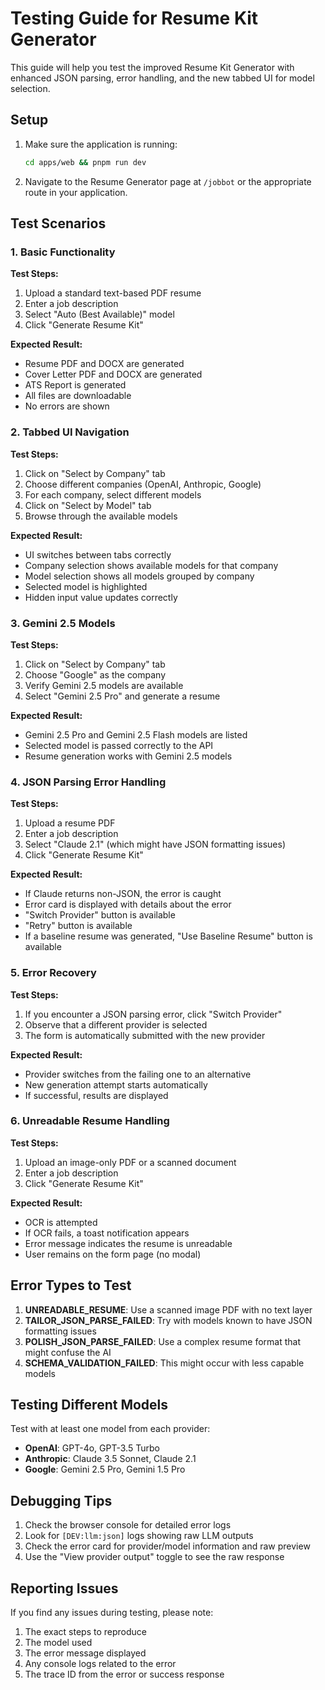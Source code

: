 # Testing Guide for Resume Kit Generator

This guide will help you test the improved Resume Kit Generator with enhanced JSON parsing, error handling, and the new tabbed UI for model selection.

## Setup

1. Make sure the application is running:
   ```bash
   cd apps/web && pnpm run dev
   ```

2. Navigate to the Resume Generator page at `/jobbot` or the appropriate route in your application.

## Test Scenarios

### 1. Basic Functionality

**Test Steps:**
1. Upload a standard text-based PDF resume
2. Enter a job description
3. Select "Auto (Best Available)" model
4. Click "Generate Resume Kit"

**Expected Result:**
- Resume PDF and DOCX are generated
- Cover Letter PDF and DOCX are generated
- ATS Report is generated
- All files are downloadable
- No errors are shown

### 2. Tabbed UI Navigation

**Test Steps:**
1. Click on "Select by Company" tab
2. Choose different companies (OpenAI, Anthropic, Google)
3. For each company, select different models
4. Click on "Select by Model" tab
5. Browse through the available models

**Expected Result:**
- UI switches between tabs correctly
- Company selection shows available models for that company
- Model selection shows all models grouped by company
- Selected model is highlighted
- Hidden input value updates correctly

### 3. Gemini 2.5 Models

**Test Steps:**
1. Click on "Select by Company" tab
2. Choose "Google" as the company
3. Verify Gemini 2.5 models are available
4. Select "Gemini 2.5 Pro" and generate a resume

**Expected Result:**
- Gemini 2.5 Pro and Gemini 2.5 Flash models are listed
- Selected model is passed correctly to the API
- Resume generation works with Gemini 2.5 models

### 4. JSON Parsing Error Handling

**Test Steps:**
1. Upload a resume PDF
2. Enter a job description
3. Select "Claude 2.1" (which might have JSON formatting issues)
4. Click "Generate Resume Kit"

**Expected Result:**
- If Claude returns non-JSON, the error is caught
- Error card is displayed with details about the error
- "Switch Provider" button is available
- "Retry" button is available
- If a baseline resume was generated, "Use Baseline Resume" button is available

### 5. Error Recovery

**Test Steps:**
1. If you encounter a JSON parsing error, click "Switch Provider"
2. Observe that a different provider is selected
3. The form is automatically submitted with the new provider

**Expected Result:**
- Provider switches from the failing one to an alternative
- New generation attempt starts automatically
- If successful, results are displayed

### 6. Unreadable Resume Handling

**Test Steps:**
1. Upload an image-only PDF or a scanned document
2. Enter a job description
3. Click "Generate Resume Kit"

**Expected Result:**
- OCR is attempted
- If OCR fails, a toast notification appears
- Error message indicates the resume is unreadable
- User remains on the form page (no modal)

## Error Types to Test

1. **UNREADABLE_RESUME**: Use a scanned image PDF with no text layer
2. **TAILOR_JSON_PARSE_FAILED**: Try with models known to have JSON formatting issues
3. **POLISH_JSON_PARSE_FAILED**: Use a complex resume format that might confuse the AI
4. **SCHEMA_VALIDATION_FAILED**: This might occur with less capable models

## Testing Different Models

Test with at least one model from each provider:

- **OpenAI**: GPT-4o, GPT-3.5 Turbo
- **Anthropic**: Claude 3.5 Sonnet, Claude 2.1
- **Google**: Gemini 2.5 Pro, Gemini 1.5 Pro

## Debugging Tips

1. Check the browser console for detailed error logs
2. Look for `[DEV:llm:json]` logs showing raw LLM outputs
3. Check the error card for provider/model information and raw preview
4. Use the "View provider output" toggle to see the raw response

## Reporting Issues

If you find any issues during testing, please note:
1. The exact steps to reproduce
2. The model used
3. The error message displayed
4. Any console logs related to the error
5. The trace ID from the error or success response
